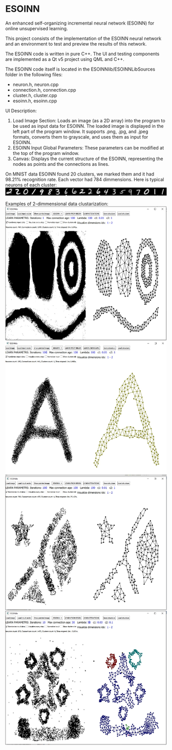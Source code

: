 ESOINN
=========

An enhanced self-organizing incremental neural network (ESOINN) for online unsupervised learning.

This project consists of the implementation of the ESOINN neural network and an environment to test and preview the results of this network.

The ESOINN code is written in pure C++. The UI and testing components are implemented as a Qt v5 project using QML and C++.

The ESOINN code itself is located in the ESOINNlib/ESOINNLibSources folder in the following files:

- neuron.h, neuron.cpp
- connection.h, connection.cpp
- cluster.h, cluster.cpp
- esoinn.h, esoinn.cpp

UI Description:
1. Load Image Section: Loads an image (as a 2D array) into the program to be used as input data for ESOINN. The loaded image is displayed in the left part of the program window. It supports .png, .jpg, and .jpeg formats, converts them to grayscale, and uses them as input for ESOINN.
2. ESOINN Input Global Parameters: These parameters can be modified at the top of the program window.
3. Canvas: Displays the current structure of the ESOINN, representing the nodes as points and the connections as lines.


On MNIST data ESOINN found 20 clusters, we marked them and it had 98.21% recognition rate.
Each vector had 784 dimmensions. Here is typical neurons of each cluster:
![alt text](https://github.com/VincentoLaw/ESOINNlib/blob/master/eso6.jpg?raw=true)

Examples of 2-dimmensional data clustarization:
![alt text](https://github.com/VincentoLaw/ESOINNlib/blob/master/eso3.jpg?raw=true)
![alt text](https://github.com/VincentoLaw/ESOINNlib/blob/master/eso2.jpg?raw=true)
![alt text](https://github.com/VincentoLaw/ESOINNlib/blob/master/eso4.jpg?raw=true)
![alt text](https://github.com/VincentoLaw/ESOINNlib/blob/master/eso5.jpg?raw=true)
